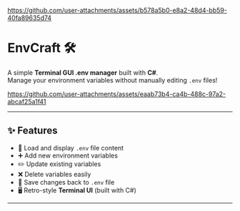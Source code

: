 
https://github.com/user-attachments/assets/b578a5b0-e8a2-48d4-bb59-40fa89635d74
# EnvCraft 🛠️

A simple **Terminal GUI .env manager** built with **C#**.  
Manage your environment variables without manually editing `.env` files!



https://github.com/user-attachments/assets/eaab73b4-ca4b-488c-97a2-abcaf25a1f41



---

## ✨ Features
- 📂 Load and display `.env` file content  
- ➕ Add new environment variables  
- ✏️ Update existing variables  
- ❌ Delete variables easily  
- 💾 Save changes back to `.env` file  
- 🖥️ Retro-style **Terminal UI** (built with C#)

---

